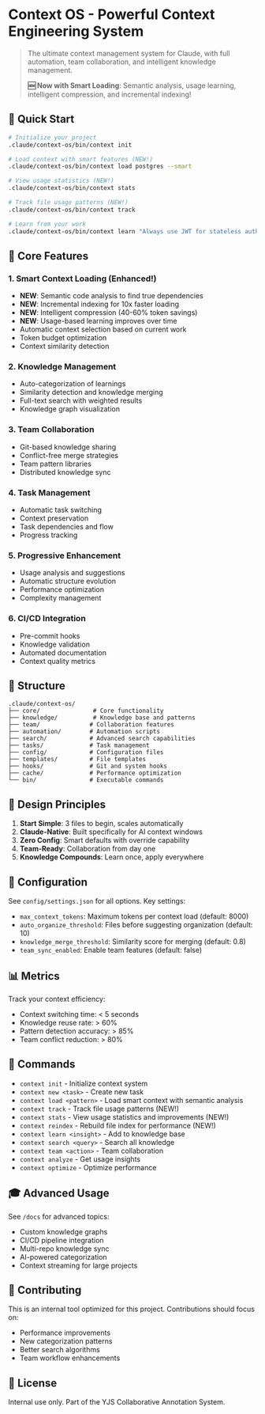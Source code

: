 # Context OS - Powerful Context Engineering System

> The ultimate context management system for Claude, with full automation, team collaboration, and intelligent knowledge management.
> 
> **🆕 Now with Smart Loading**: Semantic analysis, usage learning, intelligent compression, and incremental indexing!

## 🚀 Quick Start

```bash
# Initialize your project
.claude/context-os/bin/context init

# Load context with smart features (NEW!)
.claude/context-os/bin/context load postgres --smart

# View usage statistics (NEW!)
.claude/context-os/bin/context stats

# Track file usage patterns (NEW!)
.claude/context-os/bin/context track

# Learn from your work
.claude/context-os/bin/context learn "Always use JWT for stateless auth"
```

## 🧠 Core Features

### 1. **Smart Context Loading** (Enhanced!)
- **NEW**: Semantic code analysis to find true dependencies
- **NEW**: Incremental indexing for 10x faster loading
- **NEW**: Intelligent compression (40-60% token savings)
- **NEW**: Usage-based learning improves over time
- Automatic context selection based on current work
- Token budget optimization
- Context similarity detection

### 2. **Knowledge Management**
- Auto-categorization of learnings
- Similarity detection and knowledge merging
- Full-text search with weighted results
- Knowledge graph visualization

### 3. **Team Collaboration**
- Git-based knowledge sharing
- Conflict-free merge strategies
- Team pattern libraries
- Distributed knowledge sync

### 4. **Task Management**
- Automatic task switching
- Context preservation
- Task dependencies and flow
- Progress tracking

### 5. **Progressive Enhancement**
- Usage analysis and suggestions
- Automatic structure evolution
- Performance optimization
- Complexity management

### 6. **CI/CD Integration**
- Pre-commit hooks
- Knowledge validation
- Automated documentation
- Context quality metrics

## 📂 Structure

```
.claude/context-os/
├── core/               # Core functionality
├── knowledge/          # Knowledge base and patterns
├── team/              # Collaboration features
├── automation/        # Automation scripts
├── search/            # Advanced search capabilities
├── tasks/             # Task management
├── config/            # Configuration files
├── templates/         # File templates
├── hooks/             # Git and system hooks
├── cache/             # Performance optimization
└── bin/               # Executable commands
```

## 🎯 Design Principles

1. **Start Simple**: 3 files to begin, scales automatically
2. **Claude-Native**: Built specifically for AI context windows
3. **Zero Config**: Smart defaults with override capability
4. **Team-Ready**: Collaboration from day one
5. **Knowledge Compounds**: Learn once, apply everywhere

## 🔧 Configuration

See `config/settings.json` for all options. Key settings:

- `max_context_tokens`: Maximum tokens per context load (default: 8000)
- `auto_organize_threshold`: Files before suggesting organization (default: 10)
- `knowledge_merge_threshold`: Similarity score for merging (default: 0.8)
- `team_sync_enabled`: Enable team features (default: false)

## 📊 Metrics

Track your context efficiency:
- Context switching time: < 5 seconds
- Knowledge reuse rate: > 60%
- Pattern detection accuracy: > 85%
- Team conflict reduction: > 80%

## 🚦 Commands

- `context init` - Initialize context system
- `context new <task>` - Create new task
- `context load <pattern>` - Load smart context with semantic analysis
- `context track` - Track file usage patterns (NEW!)
- `context stats` - View usage statistics and improvements (NEW!)
- `context reindex` - Rebuild file index for performance (NEW!)
- `context learn <insight>` - Add to knowledge base
- `context search <query>` - Search all knowledge
- `context team <action>` - Team collaboration
- `context analyze` - Get usage insights
- `context optimize` - Optimize performance

## 🎓 Advanced Usage

See `/docs` for advanced topics:
- Custom knowledge graphs
- CI/CD pipeline integration
- Multi-repo knowledge sync
- AI-powered categorization
- Context streaming for large projects

## 🤝 Contributing

This is an internal tool optimized for this project. Contributions should focus on:
- Performance improvements
- New categorization patterns
- Better search algorithms
- Team workflow enhancements

## 📜 License

Internal use only. Part of the YJS Collaborative Annotation System.